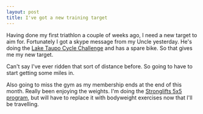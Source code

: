 ```yaml
---
layout: post
title: I've got a new training target
---
```

Having done my first triathlon a couple of weeks ago, I need a new target to aim for. Fortunately I got a skype message from my Uncle yesterday. He's doing the [Lake Taupo Cycle Challenge](http://www.cyclechallenge.com) and has a spare bike. So that gives me my new target.

Can't say I've ever ridden that sort of distance before. So going to have to start getting some miles in. 

Also going to miss the gym as my membership ends at the end of this month. Really been enjoying the weights. I'm doing the [Stronglifts 5x5 program](http://www.stronglifts.com), but will have to replace it with bodyweight exercises now that I'll be travelling.
